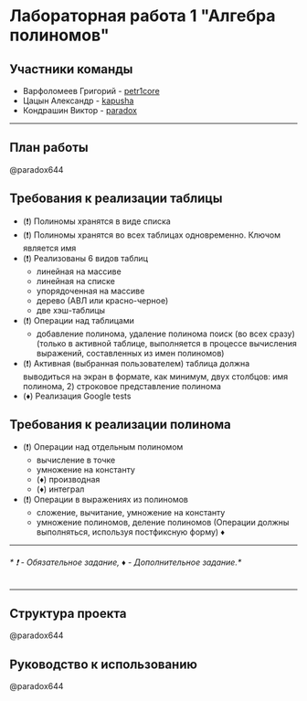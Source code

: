 # **Лабораторная работа 1 "Алгебра полиномов"**
## **Участники команды**
- Варфоломеев Григорий - <a href="https://github.com/petr1core?tab=repositories">petr1core</a>
- Цацын Александр - <a href="https://github.com/KAPUSHA228">kapusha</a>
- Кондрашин Виктор - <a href="https://github.com/Paradox644">paradox</a>
___
## **План работы**
@paradox644
## **Требования к реализации таблицы**
- (❗) Полиномы хранятся в виде списка 
- (❗) Полиномы хранятся во всех таблицах одновременно. Ключом является имя 
- (❗) Реализованы 6 видов таблиц 
  - линейная на массиве
  - линейная на списке
  - упорядоченная на массиве
  - дерево (АВЛ или красно-черное)
  - две хэш-таблицы 
- (❗) Операции над таблицами 
  - добавление полинома, удаление полинома поиск (во всех сразу) (только в активной таблице, выполняется в процессе вычисления выражений, составленных из имен полиномов) 
- (❗) Активная (выбранная пользователем) таблица должна выводиться на экран в формате, как минимум, двух столбцов: имя полинома, 2) строковое представление полинома 
- (♦) Реализация Google tests 

## **Требования к реализации полинома**
- (❗) Операции над отдельным полиномом 
  - вычисление в точке
  - умножение на константу
  - (♦) производная 
  - (♦) интеграл 
- (❗) Операции в выражениях из полиномов 
  - сложение, вычитание, умножение на константу
  - умножение полиномов, деление полиномов (Операции должны выполняться, используя постфиксную форму) ♦ 
___
###### * ❗ - Обязательное задание, ♦ - Дополнительное задание.*
___
## **Структура проекта**
@paradox644
## **Руководство к использованию**
@paradox644

